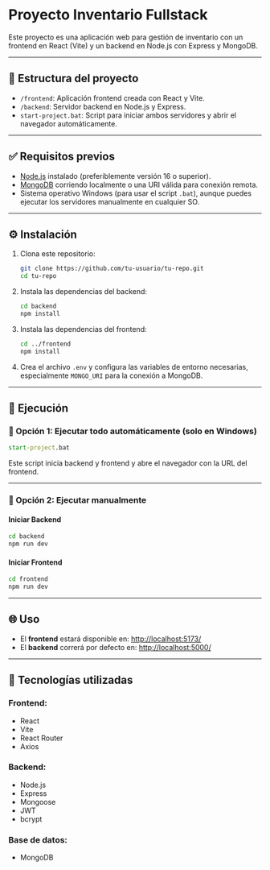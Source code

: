 # Proyecto Inventario Fullstack

Este proyecto es una aplicación web para gestión de inventario con un frontend en React (Vite) y un backend en Node.js con Express y MongoDB.

---

## 📁 Estructura del proyecto

- `/frontend`: Aplicación frontend creada con React y Vite.
- `/backend`: Servidor backend en Node.js y Express.
- `start-project.bat`: Script para iniciar ambos servidores y abrir el navegador automáticamente.

---

## ✅ Requisitos previos

- [Node.js](https://nodejs.org/) instalado (preferiblemente versión 16 o superior).
- [MongoDB](https://www.mongodb.com/) corriendo localmente o una URI válida para conexión remota.
- Sistema operativo Windows (para usar el script `.bat`), aunque puedes ejecutar los servidores manualmente en cualquier SO.

---

## ⚙️ Instalación

1. Clona este repositorio:

   ```bash
   git clone https://github.com/tu-usuario/tu-repo.git
   cd tu-repo
   ```

2. Instala las dependencias del backend:

   ```bash
   cd backend
   npm install
   ```

3. Instala las dependencias del frontend:

   ```bash
   cd ../frontend
   npm install
   ```

4. Crea el archivo `.env` y configura las variables de entorno necesarias, especialmente `MONGO_URI` para la conexión a MongoDB.

---

## 🚀 Ejecución

### 🔸 Opción 1: Ejecutar todo automáticamente (solo en Windows)

```bat
start-project.bat
```

Este script inicia backend y frontend y abre el navegador con la URL del frontend.

---

### 🔸 Opción 2: Ejecutar manualmente

#### Iniciar Backend

```bash
cd backend
npm run dev
```

#### Iniciar Frontend

```bash
cd frontend
npm run dev
```

---

## 🌐 Uso

- El **frontend** estará disponible en: [http://localhost:5173/](http://localhost:5173/)
- El **backend** correrá por defecto en: [http://localhost:5000/](http://localhost:5000/)

---

## 🧰 Tecnologías utilizadas

### Frontend:
- React
- Vite
- React Router
- Axios

### Backend:
- Node.js
- Express
- Mongoose
- JWT
- bcrypt

### Base de datos:
- MongoDB